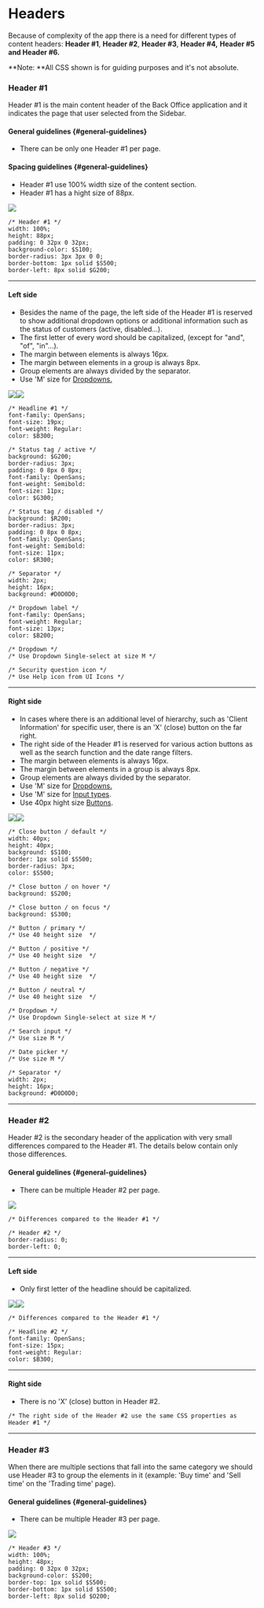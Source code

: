 # Headers

Because of complexity of the app there is a need for different types of content headers: **Header \#1**, **Header \#2**, **Header \#3**, **Header \#4,** **Header \#5 **and** Header \#6.**

**Note: **All CSS shown is for guiding purposes and it's not absolute.

### Header \#1

Header \#1 is the main content header of the Back Office application and it indicates the page that user selected from the Sidebar.

#### General guidelines {#general-guidelines}

* There can be only one Header \#1 per page.

#### Spacing guidelines {#general-guidelines}

* Header \#1 use 100% width size of the content section.
* Header \#1 has a hight size of 88px.

![](/assets/organisms/headers-header-1-sizing.png)

```
/* Header #1 */
width: 100%;
height: 88px;
padding: 0 32px 0 32px;
background-color: $S100;
border-radius: 3px 3px 0 0;
border-bottom: 1px solid $S500;
border-left: 8px solid $G200;
```

---

#### Left side

* Besides the name of the page, the left side of the Header \#1 is reserved to show additional dropdown options or additional information such as the status of customers \(active, disabled...\).
* The first letter of every word should be capitalized, \(except for "and", "of", "in"...\).
* The margin between elements is always 16px.
* The margin between elements in a group is always 8px.
* Group elements are always divided by the separator.
* Use 'M' size for [Dropdowns.](/atoms/dropdowns.md)

![](/assets/organisms/headers-header-1-spacing-left.png)![](/assets/organisms/headers-header-1-atoms-left.png)

```
/* Headline #1 */
font-family: OpenSans;
font-size: 19px;
font-weight: Regular:
color: $B300;

/* Status tag / active */
background: $G200;
border-radius: 3px;
padding: 0 8px 0 8px;
font-family: OpenSans;
font-weight: Semibold:
font-size: 11px;
color: $G300;

/* Status tag / disabled */
background: $R200;
border-radius: 3px;
padding: 0 8px 0 8px;
font-family: OpenSans;
font-weight: Semibold:
font-size: 11px;
color: $R300;

/* Separator */
width: 2px;
height: 16px;
background: #D0D0D0;

/* Dropdown label */
font-family: OpenSans;
font-weight: Regular;
font-size: 13px;
color: $B200;

/* Dropdown */
/* Use Dropdown Single-select at size M */

/* Security question icon */
/* Use Help icon from UI Icons */
```

---

#### Right side

* In cases where there is an additional level of hierarchy, such as 'Client Information' for specific user, there is an 'X' \(close\) button on the far right.
* The right side of the Header \#1 is reserved for various action buttons as well as the search function and the date range filters.
* The margin between elements is always 16px.
* The margin between elements in a group is always 8px.
* Group elements are always divided by the separator.
* Use 'M' size for [Dropdowns.](/atoms/dropdowns.md)
* Use 'M' size for [Input types](/atoms/input-types.md).
* Use 40px hight size [Buttons](/atoms/buttons.md).

![](/assets/organisms/headers-header-1-spacing-right.png)![](/assets/organisms/headers-header-1-atoms-right.png)

```
/* Close button / default */
width: 40px;
height: 40px;
background: $S100;
border: 1px solid $S500;
border-radius: 3px;
color: $S500;

/* Close button / on hover */
background: $S200;

/* Close button / on focus */
background: $S300;

/* Button / primary */
/* Use 40 height size  */

/* Button / positive */
/* Use 40 height size  */

/* Button / negative */
/* Use 40 height size  */

/* Button / neutral */
/* Use 40 height size  */

/* Dropdown */
/* Use Dropdown Single-select at size M */

/* Search input */
/* Use size M */

/* Date picker */
/* Use size M */

/* Separator */
width: 2px;
height: 16px;
background: #D0D0D0;
```

---

### Header \#2

Header \#2 is the secondary header of the application with very small differences compared to the Header \#1. The details below contain only those differences.

#### General guidelines {#general-guidelines}

* There can be multiple Header \#2 per page.

![](/assets/organisms/headers-header-2-sizing.png)

```
/* Differences compared to the Header #1 */

/* Header #2 */
border-radius: 0;
border-left: 0;
```

---

#### Left side

* Only first letter of the headline should be capitalized.

![](/assets/organisms/headers-header-2-spacing-left.png)![](/assets/organisms/headers-header-2-atoms-left.png)

```
/* Differences compared to the Header #1 */

/* Headline #2 */
font-family: OpenSans;
font-size: 15px;
font-weight: Regular:
color: $B300;
```

---

#### Right side

* There is no 'X' \(close\) button in Header \#2.

```
/* The right side of the Header #2 use the same CSS properties as Header #1 */
```

---

### Header \#3

When there are multiple sections that fall into the same category we should use Header \#3 to group the elements in it \(example: 'Buy time' and 'Sell time' on the 'Trading time' page\).

#### General guidelines {#general-guidelines}

* There can be multiple Header \#3 per page.

![](/assets/organisms/headers-header-3-sizing.png)

```
/* Header #3 */
width: 100%;
height: 48px;
padding: 0 32px 0 32px;
background-color: $S200;
border-top: 1px solid $S500;
border-bottom: 1px solid $S500;
border-left: 8px solid $O200;
```



